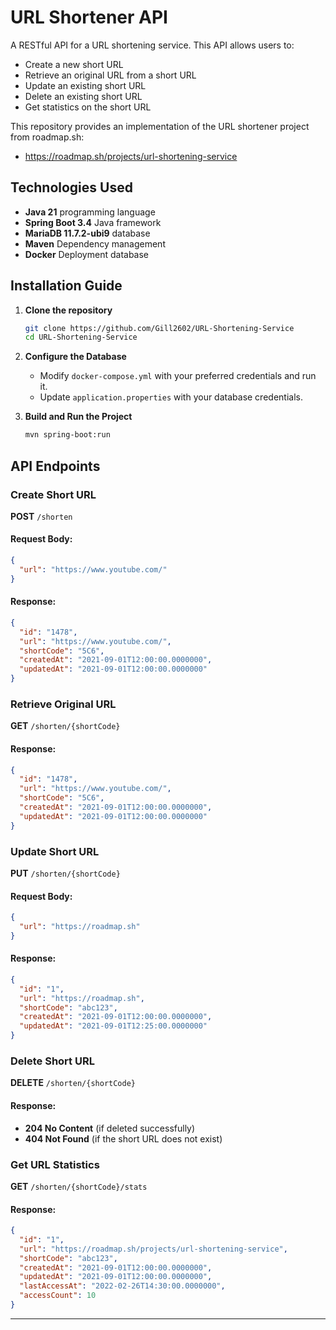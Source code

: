 # URL Shortener API

A RESTful API for a URL shortening service. This API allows users to:

- Create a new short URL
- Retrieve an original URL from a short URL
- Update an existing short URL
- Delete an existing short URL
- Get statistics on the short URL 

This repository provides an implementation of the URL shortener project from roadmap.sh: 

- https://roadmap.sh/projects/url-shortening-service

## Technologies Used

- **Java 21** programming language
- **Spring Boot 3.4** Java framework
- **MariaDB 11.7.2-ubi9** database
- **Maven** Dependency management
- **Docker** Deployment database

## Installation Guide

1. **Clone the repository**
   ```sh
   git clone https://github.com/Gill2602/URL-Shortening-Service
   cd URL-Shortening-Service
   ```

2. **Configure the Database**
   - Modify `docker-compose.yml` with your preferred credentials and run it.
   - Update `application.properties` with your database credentials.

3. **Build and Run the Project**
   ```sh
   mvn spring-boot:run
   ```

## API Endpoints

### Create Short URL
**POST** `/shorten`
#### Request Body:
```json
{
  "url": "https://www.youtube.com/"
}
```
#### Response:
```json
{
  "id": "1478",
  "url": "https://www.youtube.com/",
  "shortCode": "5C6",
  "createdAt": "2021-09-01T12:00:00.0000000",
  "updatedAt": "2021-09-01T12:00:00.0000000"
}
```

### Retrieve Original URL
**GET** `/shorten/{shortCode}`
#### Response:
```json
{
  "id": "1478",
  "url": "https://www.youtube.com/",
  "shortCode": "5C6",
  "createdAt": "2021-09-01T12:00:00.0000000",
  "updatedAt": "2021-09-01T12:00:00.0000000"
}
```

### Update Short URL
**PUT** `/shorten/{shortCode}`
#### Request Body:
```json
{
  "url": "https://roadmap.sh"
}
```
#### Response:
```json
{
  "id": "1",
  "url": "https://roadmap.sh",
  "shortCode": "abc123",
  "createdAt": "2021-09-01T12:00:00.0000000",
  "updatedAt": "2021-09-01T12:25:00.0000000"
}
```

### Delete Short URL
**DELETE** `/shorten/{shortCode}`
#### Response:
- **204 No Content** (if deleted successfully)
- **404 Not Found** (if the short URL does not exist)

### Get URL Statistics
**GET** `/shorten/{shortCode}/stats`
#### Response:
```json
{
  "id": "1",
  "url": "https://roadmap.sh/projects/url-shortening-service",
  "shortCode": "abc123",
  "createdAt": "2021-09-01T12:00:00.0000000",
  "updatedAt": "2021-09-01T12:00:00.0000000", 
  "lastAccessAt": "2022-02-26T14:30:00.0000000",
  "accessCount": 10
}
```

---


